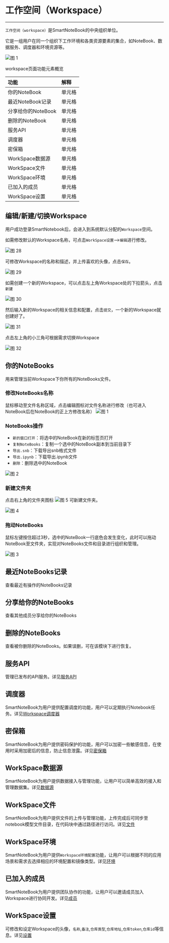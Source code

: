 # 工作空间（Workspace）
---
`工作空间（workspace）`是SmartNoteBook的中央组织单位。

它是一组用户在同一个组织下工作环境和各类资源要素的集合，如NoteBook、数据服务、调度器和环境资源等。

![图 1](../images/workspacenew.png)  

 workspace页面功能元素概览

| 功能 | 解释 | 
| :-----| :---- | 
| 你的NoteBook | 单元格 | 
| 最近NoteBook记录 | 单元格 | 
| 分享给你的NoteBook | 单元格 | 
| 删除的NoteBook | 单元格 | 
| 服务API | 单元格 | 
| 调度器 | 单元格 | 
| 密保箱 | 单元格 | 
| WorkSpace数据源 | 单元格 | 
| WorkSpace文件 | 单元格 | 
| WorkSpace环境 | 单元格 | 
| 已加入的成员 | 单元格 | 
| WorkSpace设置 | 单元格 | 


## 编辑/新建/切换Workspace

用户成功登录SmartNotebook后，会进入到系统默认分配的`Workspace`空间。

如需修改默认的Workspace名称，可点击`WorkSpace设置`-->`编辑`进行修改。

![图 28](../images/a4d1d202669f568b84dc573e105610f215c79321be6cc346cd2424e42afbd4ba.png)  

可修改Workspace的名称和描述，并上传喜欢的头像，点击`保存`。

![图 29](../images/679cc31de817cfe18e02802989854c2f31d95fec8396b0c859c384c24b0d0458.png)  


如需创建一个新的Workspace，可以点击左上角Workspace处的下拉箭头，点击`新建`

![图 30](../images/ebe4eaf923218346d5e34fa8aa77c9300b583c915900af3551e9352adbd31c4f.png)  

然后输入新的Workspace的相关信息和配置，点击`提交`，一个新的Workspace就创建好了。

![图 31](../images/94605c14c0fb9fdee6893ed9a1c7112807e87b3722becac8235f8af0288c2c2d.png) 

点击左上角的小三角可根据需求切换Workspace

![图 32](../images/80283774bbf123ed04218037a88244366d13bf6376f50a91011a1dd7e83f323e.png)  


## 你的NoteBooks

用来管理当前Workspace下你所有的NoteBooks文件。

### 修改NoteBooks名称

鼠标移动至文件名称区域，点击编辑图标对文件名称进行修改（也可进入NoteBook后在NoteBook的正上方修改名称）
![图 1](../images/%E4%BF%AE%E6%94%B9%E6%A0%87%E9%A2%98.png)  

### NoteBooks操作

- `新的窗口打开`：将选中的NoteBook在新的标签页打开
- `复制NoteBooks`：复制一个选中的NoteBook副本到当前目录下
- `导出.snb`：下载导出snb格式文件
- `导出.ipynb`：下载导出.ipynb文件
- `删除`：删除选中的NoteBook

![图 2](../images/NoteBooks%E6%93%8D%E4%BD%9C.png)  

### 新建文件夹

点击右上角的文件夹图标 ![图 5](../images/%E6%96%87%E4%BB%B6%E5%A4%B9%E5%9B%BE%E8%A1%A8.png) 可新建文件夹。

![图 4](../images/%E6%96%B0%E5%BB%BA%E6%96%87%E4%BB%B6%E5%A4%B9.png)  


### 拖动NoteBooks

鼠标左键按住超过3秒，选中的NoteBook一行底色会发生变化，此时可以拖动NoteBook至文件夹，实现对NoteBooks文件和目录进行组织和管理。

![图 3](../images/%E6%8B%96%E5%8A%A8NoteBooks.png)  


## 最近NoteBooks记录

查看最近有操作的NoteBooks记录

## 分享给你的NoteBooks

查看其他成员分享给你的NoteBooks

## 删除的NoteBooks

查看被你删除的NoteBooks。如果误删，可在该模块下进行恢复。

## 服务API

管理已发布的API服务。详见<a href="./FassService.md" title="服务API">服务API</a>

## 调度器

SmartNoteBook为用户提供配置调度的功能，用户可以定期执行Notebook任务。详见<a href="./Schedule.md" title="调度器">Workspace调度器</a>

## 密保箱

SmartNoteBook为用户提供密码保护的功能，用户可以加密一些敏感信息，在使用时采用加密后的信息，防止信息泄露。详见<a href="./Encryption.md" title="密保箱">密保箱</a>

## WorkSpace数据源

SmartNoteBook为用户提供数据接入与管理功能，让用户可以简单高效的接入和管理数据集。详见<a href="./DataSource.md" title="数据源">数据源</a>

## WorkSpace文件

SmartNoteBook为用户提供文件的上传与管理功能，上传完成后可同步至notebook模型文件目录，在代码块中通过路径进行访问。详见<a href="./Files.md" title="文件">文件</a>

## WorkSpace环境

SmartNoteBook为用户提供`Workspace环境配置`功能，让用户可以根据不同的应用场景和需求去选择相应的环境配置和镜像类型。详见<a href="./Environment.md" title="环境">环境</a>

## 已加入的成员

SmartNoteBook为用户提供团队协作的功能，让用户可以邀请成员加入Workspace进行协同开发。详见<a href="./Groups.md" title="成员">成员</a>

## WorkSpace设置

可修改和设定Workspace的头像，`名称`,`备注`,`仓库类型`,`仓库地址`,`仓库token`,`仓库id`等信息。详见<a href="./Settings.md" title="设置">设置</a>

